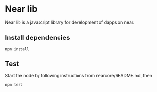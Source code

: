 Near lib
====

Near lib is a javascript library for development of dapps on near.

## Install dependencies

```
npm install
```

## Test

Start the node by following instructions from nearcore/README.md, then

```
npm test
```